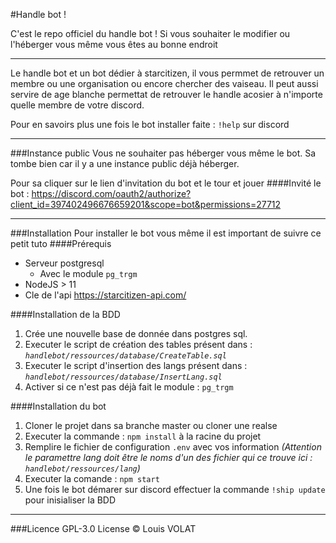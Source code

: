 #Handle bot !

C'est le repo officiel du handle bot !
Si vous souhaiter le modifier ou l'héberger vous même vous êtes au bonne endroit
***
Le handle bot et un bot dédier à starcitizen, il vous permmet de retrouver un membre ou une organisation ou encore chercher des vaiseau.
Il peut aussi servire de age blanche permettat de retrouver le handle acosier à n'importe quelle membre de votre discord.

Pour en savoirs plus une fois le bot installer faite : `!help` sur discord
***
###Instance public
Vous ne souhaiter pas héberger vous même le bot.
Sa tombe bien car il y a une instance public déjà héberger.

Pour sa cliquer sur le lien d'invitation du bot et le tour et jouer
####Invité le bot :
https://discord.com/oauth2/authorize?client_id=397402496676659201&scope=bot&permissions=27712
***
###Installation
Pour installer le bot vous même il est important de suivre ce petit tuto
####Prérequis
- Serveur postgresql
    - Avec le module `pg_trgm`   
- NodeJS > 11
- Cle de l'api https://starcitizen-api.com/

####Installation de la BDD

1. Crée une nouvelle base de donnée dans postgres sql.
2. Executer le script de création des tables présent dans : *`handlebot/ressources/database/CreateTable.sql`*
3. Executer le script d'insertion des langs présent dans : *`handlebot/ressources/database/InsertLang.sql`*
4. Activer si ce n'est pas déjà fait le module : `pg_trgm`

####Installation du bot

1. Cloner le projet dans sa branche master ou cloner une realse
2. Executer la commande : `npm install` à la racine du projet
3. Remplire le fichier de configuration `.env` avec vos information *(Attention le paramettre lang doit être le noms d'un des fichier qui ce trouve ici : `handlebot/ressources/lang`)*
4. Executer la comande : `npm start`
5. Une fois le bot démarer sur discord effectuer la commande `!ship update` pour inisialiser la BDD
***
###Licence
 GPL-3.0 License © Louis VOLAT